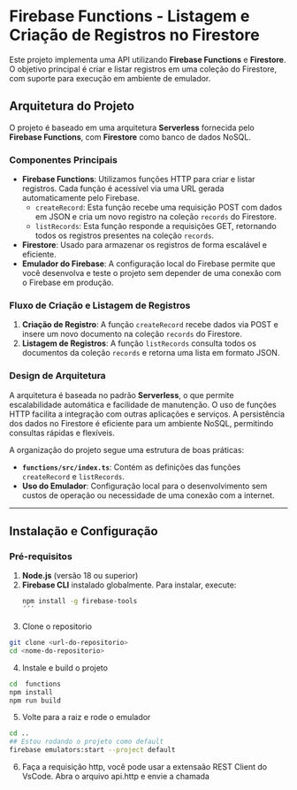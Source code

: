 # Firebase Functions - Listagem e Criação de Registros no Firestore

Este projeto implementa uma API utilizando **Firebase Functions** e **Firestore**. O objetivo principal é criar e listar registros em uma coleção do Firestore, com suporte para execução em ambiente de emulador.

## Arquitetura do Projeto

O projeto é baseado em uma arquitetura **Serverless** fornecida pelo **Firebase Functions**, com **Firestore** como banco de dados NoSQL.

### Componentes Principais

- **Firebase Functions**: Utilizamos funções HTTP para criar e listar registros. Cada função é acessível via uma URL gerada automaticamente pelo Firebase.
  - `createRecord`: Esta função recebe uma requisição POST com dados em JSON e cria um novo registro na coleção `records` do Firestore.
  - `listRecords`: Esta função responde a requisições GET, retornando todos os registros presentes na coleção `records`.
- **Firestore**: Usado para armazenar os registros de forma escalável e eficiente.
- **Emulador do Firebase**: A configuração local do Firebase permite que você desenvolva e teste o projeto sem depender de uma conexão com o Firebase em produção.

### Fluxo de Criação e Listagem de Registros

1. **Criação de Registro**: A função `createRecord` recebe dados via POST e insere um novo documento na coleção `records` do Firestore.
2. **Listagem de Registros**: A função `listRecords` consulta todos os documentos da coleção `records` e retorna uma lista em formato JSON.

### Design de Arquitetura

A arquitetura é baseada no padrão **Serverless**, o que permite escalabilidade automática e facilidade de manutenção. O uso de funções HTTP facilita a integração com outras aplicações e serviços. A persistência dos dados no Firestore é eficiente para um ambiente NoSQL, permitindo consultas rápidas e flexíveis.

A organização do projeto segue uma estrutura de boas práticas:

- **`functions/src/index.ts`**: Contém as definições das funções `createRecord` e `listRecords`.
- **Uso do Emulador**: Configuração local para o desenvolvimento sem custos de operação ou necessidade de uma conexão com a internet.

---

## Instalação e Configuração

### Pré-requisitos

1. **Node.js** (versão 18 ou superior)
2. **Firebase CLI** instalado globalmente. Para instalar, execute:
   ```bash
   npm install -g firebase-tools
   ´´´
3. Clone o repositorio
```bash
git clone <url-do-repositorio>
cd <nome-do-repositorio>
```
4. Instale e build o projeto
```bash
cd  functions
npm install
npm run build
```
5. Volte para a raiz e rode o emulador
```bash
cd ..
## Estou rodando o projeto como default
firebase emulators:start --project default
```
6. Faça a requisição http, você pode usar a extensaão REST Client do VsCode.
Abra o arquivo api.http e envie a chamada
